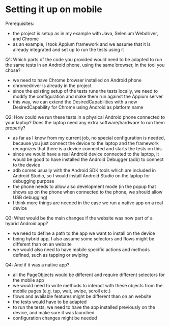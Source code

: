 # Setting it up on mobile

Prerequisites:
* the project is setup as in my example with Java, Selenium Webdriver, and Chrome
* as an example, I took Appium framework and we assume that it is already integrated and set up to run the tests using it 

Q1: Which parts of the code you provided would need to be adapted to run the same tests in an Android phone, using the same browser, in the tool you chose?

* we need to have Chrome browser installed on Android phone 
* chromedriver is already in the project
* since the existing setup of the tests runs the tests locally, we need to modify the configuration and make them run against the Appium server 
* this way, we can extend the DesiredCapabilities with a new DesiredCapability for Chrome using Android as platform name 

Q2: How could we run these tests in a physical Android phone connected to your laptop? Does the laptop need any extra software/hardware to run them properly?

* as far as I know from my current job, no special configuration is needed, because you just connect the device to the laptop and the framework recognizes that there is a device connected and starts the tests on this
* since we would have a real Android device connected to the laptop, it would be good to have installed the Android Debugger (adb) to connect to the device 
* adb comes usually with the Android SDK tools which are included in Android Studio, so I would install Android Studio on the laptop for debugging purpose 
* the phone needs to allow also development mode (in the popup that shows up on the phone when connected to the phone, we should allow USB debugging) 
* I think more things are needed in the case we run a native app on a real device 

Q3: What would be the main changes if the website was now part of a hybrid Android app?

* we need to define a path to the app we want to install on the device 
* being hybrid app, I also assume some selectors and flows might be different than on an website 
* we would also need to have mobile specific actions and methods defined, such as tapping or swiping 

Q4: And if it was a native app?

* all the PageObjects would be different and require different selectors for the mobile app 
* we would need to write methods to interact with these objects from the mobile pages (e.g. tap, wait, swipe, scroll etc.)
* flows and available features might be different than on an website 
* the tests would have to be adapted 
* to run the tests, we need to have the app installed previously on the device, and make sure it was launched 
* configuration changes might be needed 
